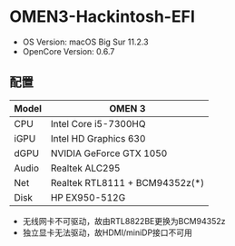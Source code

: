 # OMEN3-Hackintosh-EFI
* OS Version: macOS Big Sur 11.2.3
* OpenCore Version: 0.6.7

## 配置
| Model | OMEN 3                                 |
| ----- | -------------------------------------- |
| CPU   | Intel Core i5-7300HQ                   |
| iGPU  | Intel HD Graphics 630                  |
| dGPU  | NVIDIA GeForce GTX 1050                |
| Audio | Realtek ALC295                         |
| Net   | Realtek RTL8111 + BCM94352z(*)         |
| Disk  | HP EX950-512G                          |

* 无线网卡不可驱动，故由RTL8822BE更换为BCM94352z
* 独立显卡无法驱动，故HDMI/miniDP接口不可用